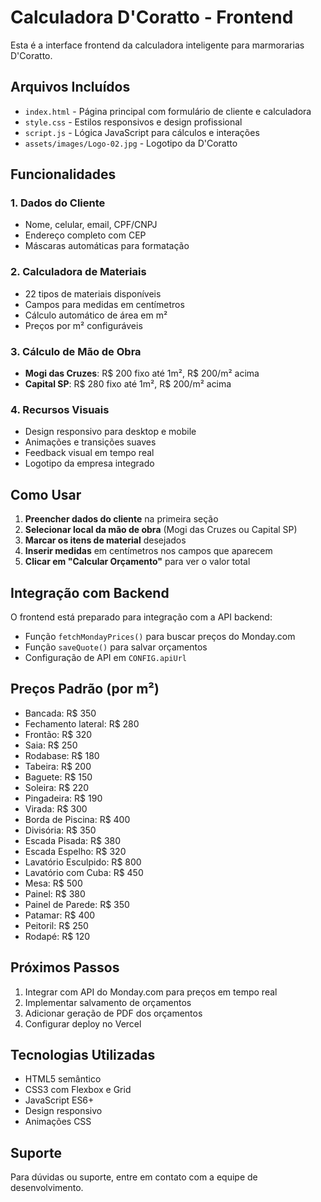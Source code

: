 # Calculadora D'Coratto - Frontend

Esta é a interface frontend da calculadora inteligente para marmorarias D'Coratto.

## Arquivos Incluídos

- `index.html` - Página principal com formulário de cliente e calculadora
- `style.css` - Estilos responsivos e design profissional
- `script.js` - Lógica JavaScript para cálculos e interações
- `assets/images/Logo-02.jpg` - Logotipo da D'Coratto

## Funcionalidades

### 1. Dados do Cliente
- Nome, celular, email, CPF/CNPJ
- Endereço completo com CEP
- Máscaras automáticas para formatação

### 2. Calculadora de Materiais
- 22 tipos de materiais disponíveis
- Campos para medidas em centímetros
- Cálculo automático de área em m²
- Preços por m² configuráveis

### 3. Cálculo de Mão de Obra
- **Mogi das Cruzes**: R$ 200 fixo até 1m², R$ 200/m² acima
- **Capital SP**: R$ 280 fixo até 1m², R$ 200/m² acima

### 4. Recursos Visuais
- Design responsivo para desktop e mobile
- Animações e transições suaves
- Feedback visual em tempo real
- Logotipo da empresa integrado

## Como Usar

1. **Preencher dados do cliente** na primeira seção
2. **Selecionar local da mão de obra** (Mogi das Cruzes ou Capital SP)
3. **Marcar os itens de material** desejados
4. **Inserir medidas** em centímetros nos campos que aparecem
5. **Clicar em "Calcular Orçamento"** para ver o valor total

## Integração com Backend

O frontend está preparado para integração com a API backend:

- Função `fetchMondayPrices()` para buscar preços do Monday.com
- Função `saveQuote()` para salvar orçamentos
- Configuração de API em `CONFIG.apiUrl`

## Preços Padrão (por m²)

- Bancada: R$ 350
- Fechamento lateral: R$ 280
- Frontão: R$ 320
- Saia: R$ 250
- Rodabase: R$ 180
- Tabeira: R$ 200
- Baguete: R$ 150
- Soleira: R$ 220
- Pingadeira: R$ 190
- Virada: R$ 300
- Borda de Piscina: R$ 400
- Divisória: R$ 350
- Escada Pisada: R$ 380
- Escada Espelho: R$ 320
- Lavatório Esculpido: R$ 800
- Lavatório com Cuba: R$ 450
- Mesa: R$ 500
- Painel: R$ 380
- Painel de Parede: R$ 350
- Patamar: R$ 400
- Peitoril: R$ 250
- Rodapé: R$ 120

## Próximos Passos

1. Integrar com API do Monday.com para preços em tempo real
2. Implementar salvamento de orçamentos
3. Adicionar geração de PDF dos orçamentos
4. Configurar deploy no Vercel

## Tecnologias Utilizadas

- HTML5 semântico
- CSS3 com Flexbox e Grid
- JavaScript ES6+
- Design responsivo
- Animações CSS

## Suporte

Para dúvidas ou suporte, entre em contato com a equipe de desenvolvimento.

